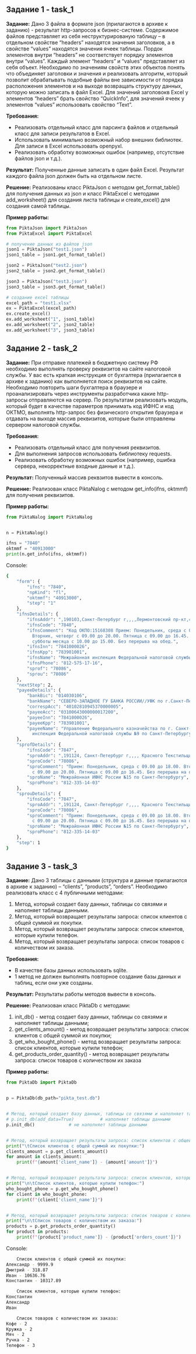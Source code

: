 ## Задание 1 - task_1
<b>Задание:</b>
Дано 3 файла в формате json (прилагаются в архиве к заданию) - результат http-запросов к бизнес-системе. Содержимое файлов представляет из
себя неструктурированую таблицу – в отдельном свойстве “headers” находятся значения заголовков, а в свойстве “values” находятся значения ячеек
таблицы. Пордок элементов внутри “headers” не соответствует порядку элементов внутри “values”. Каждый элемент “headers” и “values” представляет
из себя объект. Необходимо по значениям свойств этих объектов понять что объединяет заголовки и значения и реализовать алгоритм, который
позволит обрабатывать подобные файлы вне зависимости от порядка расположения элементов и на выходе возвращать структуру данных, которую
можно записать в файл Excel. Для значений заголовокв Excel у элементов “headers” брать свойство “QuickInfo”, для значений ячеек у элементов
“values” использовать свойство “Text”.

<b>Требования:</b>
* Реализовать отдельный класс для парсинга файлов и отдельный класс для записи результатов в Excel.
* Использовать минимально возможный набор внешних библиотек. Для записи в Excel использовать openpyxl.
* Реализовать обработку возможных ошибок (например, отсутствие файлов json и т.д.).

<b>Результат:</b>
Полученные данные записать в один файл Excel. Результат каждого файла json должен быть на отдельном листе. 

<b>Решение:</b>
Реализованы класс PiktaJson с методом get_format_table() для получения данных из json и класс PiktaExcel с методами add_worksheet() для создания листа таблицы и create_excel() для создания самой таблицы.

<b>Пример работы:</b>
```python
from PiktaJson import PiktaJson
from PiktaExcel import PiktaExcel

# получение данных из файлов json
json1 = PiktaJson("test1.json")
json1_table = json1.get_format_table()

json2 = PiktaJson("test2.json")
json2_table = json2.get_format_table()

json3 = PiktaJson("test3.json")
json3_table = json3.get_format_table()

# создание excel таблицы
excel_path = "test1.xlsx"
ex = PiktaExcel(excel_path)
ex.create_excel()
ex.add_worksheet("1", json1_table)
ex.add_worksheet("2", json2_table)
ex.add_worksheet("3", json3_table)
```


## Задание 2 - task_2
<b>Задание:</b>
При отправке платежей в бюджетную систему РФ необходимо выполнять проверку реквизитов на сайте налоговой службы. У вас есть краткая
инструкция от бухгалтера (прилагается в архиве к заданию) как выполняется поиск реквизитов на сайте. Необходимо повторить шаги бухгалтера в
браузере и проанализировать через инструменты разработчика какие http-запросы отправляются на сервер. По результатам реализовать модуль,
который будет в качестве параметров принимать код ИФНС и код ОКТМО, выполнять http-запрос без физического открытия браузера и отдавать на
выходе массив реквизитов, которые были отправлены сервером налоговой службы.

<b>Требования:</b>
* Реализовать отдельный класс для получения реквизитов.
* Для выполнения запросов использовать библиотеку requests.
* Реализовать обработку возможных ошибок (например, ошибка сервера, некорректные входные данные и т.д.).

<b>Результат:</b>
Полученный массив реквзитов вывести в консоль.

<b>Решение:</b>
Реализован класс PiktaNalog с методом get_info(ifns, oktmmf) для получения реквизитов.

<b>Пример работы:</b>
```python
from PiktaNalog import PiktaNalog


n = PiktaNalog()

ifns = "7840"
oktmmf = "40913000"
print(n.get_info(ifns, oktmmf))
```

Console:
```bash
{
    "form": {
        "ifns": "7840",
        "npKind": "fl",
        "oktmmf": "40913000",
        "step": "1"
    },
    "ifnsDetails": {
        "ifnsAddr": ",190103,Санкт-Петербург г,,,,Лермонтовский пр-кт,47литераА,,",
        "ifnsCode": "7840",
        "ifnsComment": "Код ОКПО:15168308 Прием: Понедельник, среда с 09.00 до 18.00.
          Вторник, четверг с 09.00 до 20.00. Пятница с 09.00 до 16.45. Вторая и четвертая
          субботы месяца с 10.00 до 15.00. Без перерыва на обед.",
        "ifnsInn": "7841000026",
        "ifnsKpp": "783901001",
        "ifnsName": "Межрайонная инспекция Федеральной налоговой службы №9 по Санкт-Петербургу",
        "ifnsPhone": "812-575-17-16",
        "sprof": "78086",
        "sprou": "78086"
    },
    "nextStep": 2,
    "payeeDetails": {
        "bankBic": "014030106",
        "bankName": "СЕВЕРО-ЗАПАДНОЕ ГУ БАНКА РОССИИ//УФК по г.Санкт-Петербургу г. Санкт-Петербург",
        "correspAcc": "40102810945370000005",
        "payeeAcc": "03100643000000017200",
        "payeeInn": "7841000026",
        "payeeKpp": "783901001",
        "payeeName": "Управление Федерального казначейства по г. Санкт-Петербургу (Межрайонная
          инспекция Федеральной налоговой службы №9 по Санкт-Петербургу)"
    },
    "sprofDetails": {
        "ifnsCode": "7847",
        "sproAddr": ",191124, Санкт-Петербург г,,,, Красного Текстильщика ул, д 10-12 лит.О,,",
        "sproCode": "78086",
        "sproComment": "Прием: Понедельник, среда с 09.00 до 18.00. Вторник, четверг
          с 09.00 до 20.00. Пятница с 09.00 до 16.45. Без перерыва на обед.",
        "sproName": "Межрайонная ИФНС России №15 по Санкт-Петербургу",
        "sproPhone": "812-335-14-03"
    },
    "sprouDetails": {
        "ifnsCode": "7847",
        "sproAddr": ",191124, Санкт-Петербург г,,,, Красного Текстильщика ул, д 10-12 лит.О,,",
        "sproCode": "78086",
        "sproComment": "Прием: Понедельник, среда с 09.00 до 18.00. Вторник, четверг
          с 09.00 до 20.00. Пятница с 09.00 до 16.45. Без перерыва на обед.",
        "sproName": "Межрайонная ИФНС России №15 по Санкт-Петербургу",
        "sproPhone": "812-335-14-03"
    },
    "step": 1
}
```
 
 
## Задание 3 - task_3
<b>Задание:</b>
Дано 3 таблицы с данными (структура и данные прилагаются в архиве к заданию) – “сlients”, “products”, “orders”.
Необходимо реализовать класс с 4 публичными методами:
1. Метод, который создает базу данных, таблицы со связями и наполняет таблицы данными.
2. Метод, который возвращает результаты запроса: список клиентов с общей суммой их покупки.
3. Метод, который возвращает результаты запроса: список клиентов, которые купили телефон.
4. Метод, который возвращает результаты запроса: список товаров с количеством их заказа.

<b>Требования:</b>
* В качестве базы данных использовать sqlite.
* 1 метод не должен выполнять повторное создание базы данных и таблиц, если они уже созданы.

<b>Результат:</b>
Результаты работы методов вывести в консоль.

<b>Решение:</b>
Реализован класс PiktaDb с методами:
1. init_db() - метод создает базу данных, таблицы со связями и наполняет таблицы данными;
2. get_clients_amount() - метод возвращает результаты запроса: список клиентов с общей суммой их покупки;
3. get_who_bought_phone() - метод возвращает результаты запроса: список клиентов, которые купили телефон;
4. get_products_order_quantity() - метод возвращает результаты запроса: список товаров с количеством их заказа


<b>Пример работы:</b>
```python
from PiktaDb import PiktaDb


p = PiktaDb(db_path="pikta_test.db")


# Метод, который создает базу данных, таблицы со связями и наполняет таблицы данными
# p.init_db(add_data=True)          # наполняет таблицы данными
p.init_db()             # не наполняет таблицы данными


# Метод, который возвращает результаты запроса: список клиентов с общей суммой их покупки
print("\tCписок клиентов с общей суммой их покупки:")
clients_amount = p.get_clients_amount()
for amount in clients_amount:
    print(f"{amount['client_name']} - {amount['amount']}")


# Метод, который возвращает результаты запроса: список клиентов, которые купили телефон
print("\n\tCписок клиентов, которые купили телефон:")
who_bought_phone = p.get_who_bought_phone()
for client in who_bought_phone:
    print(f"{client['client_name']}")


# Метод, который возвращает результаты запроса: список товаров с количеством их заказа
print("\n\tCписок товаров с количеством их заказа:")
products = p.get_products_order_quantity()
for product in products:
    print(f"{product['product_name']} - {product['orders_count']}")
```

Console:
```bash
	Cписок клиентов с общей суммой их покупки:
Александр - 9999.9
Дмитрий - 318.87
Иван - 10636.76
Константин - 10317.89

	Cписок клиентов, которые купили телефон:
Константин
Александр
Иван

	Cписок товаров с количеством их заказа:
Кофе - 2
Кружка - 2
Мяч - 2
Ручка - 2
Телефон - 3
```
